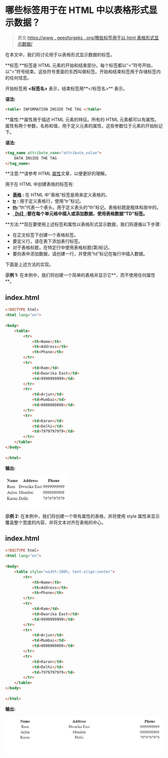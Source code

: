 # 哪些标签用于在 HTML 中以表格形式显示数据？

> 原文:[https://www . geesforgeks . org/哪些标签用于以 html 表格形式显示数据/](https://www.geeksforgeeks.org/which-tags-are-used-to-displaying-data-in-tabular-form-in-html/)

在本文中，我们将讨论用于以表格形式显示数据的标签。

**标签:**标签是 HTML 元素的开始和结束部分。每个标签都以“<”符号开始，以“>”符号结束。这些符号里面的东西叫做标签。开始和结束标签用于存储标签内的任何信息。

开始标签用 **<标签名>** 表示，结束标签用**</标签名>** 表示。

**语法:**

```html
<table> INFORMATION INSIDE THE TAG </table>
```

**属性:**属性用于描述 HTML 元素的特征。所有的 HTML 元素都可以有属性。属性有两个参数，名称和值，用于定义元素的属性，这些参数位于元素的开始标记下。

**语法:**

```html
<tag_name attribute_name="attribute_value">
    DATA INSIDE THE TAG
</tag_name>
```

**注意:**请参考 HTML [属性](https://www.geeksforgeeks.org/html-attributes/)文章，以便更好的理解。

用于在 HTML 中创建表格的标签有:

*   **[表格](https://www.geeksforgeeks.org/html-tables/) :** 在 HTML 中“表格”标签是用来定义表格的。
*   **[tr](https://www.geeksforgeeks.org/html-tr-tag/) :** 用于定义表格行，使用“tr”标记。
*   **[th](https://www.geeksforgeeks.org/html-th-tag/):**“th”代表一个表头，用于定义表头的“th”标记。表格标题是粗体和居中的。
*   **[【td】](https://www.geeksforgeeks.org/html-td-tag/):要在每个单元格中插入或添加数据，使用表格数据“TD”标签。**

**方法:**现在要使用上述标签和属性以表格形式显示数据，我们将遵循以下步骤:

*   在正文标签下创建一个表格标签。
*   要定义行，请在表下添加表行标签。
*   对于表格标题，在特定行中使用表格标题(第)标记。
*   要向表中添加数据，请创建一行，并使用“td”标记在每行中插入数据。

下面是上述方法的实现。

**示例 1:** 在本例中，我们将创建一个简单的表格并显示它**，而不使用任何属性**。

## index.html

```html
<!DOCTYPE html>
<html lang="en">

<body>
    <table>
        <tr>
            <th>Name</th>
            <th>Address</th>
            <th>Phone</th>
        </tr>
        <tr>
            <td>Ram</td>
            <td>Dwarika East</td>
            <td>9999999999</td>
        </tr>
        <tr>
            <td>Arjun</td>
            <td>Mumbai</td>
            <td>0808080808</td>
        </tr>
        <tr>
            <td>Karan</td>
            <td>Delhi</td>
            <td>7979797979</td>
        </tr>
    </table> 
</body>

</html>
```

**输出:**

![](img/c748942e49314fed42a1b56d3e4999de.png)

**示例 2:** 在本例中，我们将创建一个带有属性的表格，并将使用 style 属性来显示覆盖整个宽度的内容，并将文本对齐在表格的中心。

## index.html

```html
<!DOCTYPE html>
<html lang="en">

<body>
    <table style="width:100%; text-align:center">
        <tr>
            <th>Name</th>
            <th>Address</th>
            <th>Phone</th>
        </tr>
        <tr>
            <td>Ram</td>
            <td>Dwarika East</td>
            <td>9999999999</td>
        </tr>
        <tr>
            <td>Arjun</td>
            <td>Mumbai</td>
            <td>0808080808</td>
        </tr>
        <tr>
            <td>Karan</td>
            <td>Delhi</td>
            <td>7979797979</td>
        </tr>
    </table> 
</body>

</html>
```

**输出:**

![](img/2c303bd0e57570eb0bb7345acbe3c29f.png)
